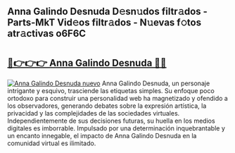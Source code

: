 ## Anna Galindo Desnuda D𝚎sn𝚞dos filtr𝚊dos - Parts-MkT Vid𝚎os filtr𝚊dos - N𝚞evas f𝚘tos atr𝚊ctivas o6F6C

# <h2><a href="http://mbcvk9g.tromn.icu/?c=Anna+Galindo+Desnuda">🔗👉👉👉 Anna Galindo Desnuda 🔗🔗</a></h2>

[![Anna Galindo Desnuda nuevo](https://i.imgur.com/pEAQMta.gif)](http://mbcvk9g.tromn.icu/?c=Anna+Galindo+Desnuda)
Anna Galindo Desnuda, un personaje intrigante y esquivo, trasciende las etiquetas simples. Su enfoque poco ortodoxo para construir una personalidad web ha magnetizado y ofendido a los observadores, generando debates sobre la expresión artística, la privacidad y las complejidades de las sociedades virtuales. Independientemente de sus decisiones futuras, su huella en los medios digitales es imborrable. Impulsado por una determinación inquebrantable y un encanto innegable, el impacto de Anna Galindo Desnuda en la comunidad virtual es ilimitado.
